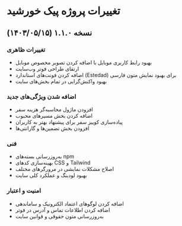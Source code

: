 # تغییرات پروژه پیک خورشید

## نسخه ۱.۱.۰ (۱۴۰۳/۰۵/۱۵)

### تغییرات ظاهری
- بهبود رابط کاربری موبایل با اضافه کردن تصویر مخصوص موبایل
- ارتقای طراحی فوتر وب‌سایت
- اضافه کردن فونت‌های استاندارد (Estedad) برای بهبود نمایش متون فارسی
- بهبود واکنش‌گرایی در تمام بخش‌های سایت

### اضافه شدن ویژگی‌های جدید
- افزودن ماژول محاسبه‌گر هزینه سفر
- اضافه کردن بخش مسیرهای محبوب
- پیاده‌سازی کوییز سفر برای پیشنهاد بهتر به کاربران
- افزودن بخش تضمین‌ها و گارانتی‌ها

### فنی
- به‌روزرسانی بسته‌های npm
- بهینه‌سازی کدهای CSS و Tailwind
- اصلاح مشکلات نمایشی در مرورگرهای مختلف
- بهبود لودینگ و عملکرد کلی سایت

### امنیت و اعتبار
- اضافه کردن لوگوهای اعتماد الکترونیک و ساماندهی
- اضافه کردن اطلاعات تماس و آدرس در فوتر
- به‌روزرسانی متون حقوقی و قوانین سایت 